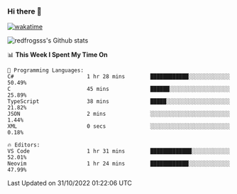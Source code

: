 ### Hi there 👋

[![wakatime](https://wakatime.com/badge/user/2cbd8003-b8b8-4565-92d7-ad9c23ff1846.svg)](https://wakatime.com/@2cbd8003-b8b8-4565-92d7-ad9c23ff1846)

<img src="https://github-readme-stats.vercel.app/api?username=redfrogsss&show_icons=true" alt="redfrogsss's Github stats"></img>

<!--START_SECTION:waka-->
📊 **This Week I Spent My Time On** 

```text
💬 Programming Languages: 
C#                       1 hr 28 mins        ████████████░░░░░░░░░░░░░   50.49% 
C                        45 mins             ██████░░░░░░░░░░░░░░░░░░░   25.89% 
TypeScript               38 mins             █████░░░░░░░░░░░░░░░░░░░░   21.82% 
JSON                     2 mins              ░░░░░░░░░░░░░░░░░░░░░░░░░   1.44% 
XML                      0 secs              ░░░░░░░░░░░░░░░░░░░░░░░░░   0.18%

🔥 Editors: 
VS Code                  1 hr 31 mins        █████████████░░░░░░░░░░░░   52.01% 
Neovim                   1 hr 24 mins        ████████████░░░░░░░░░░░░░   47.99%

```


 Last Updated on 31/10/2022 01:22:06 UTC
<!--END_SECTION:waka-->
